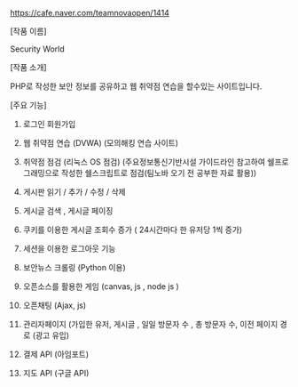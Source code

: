 https://cafe.naver.com/teamnovaopen/1414

[작품 이름]

Security World


[작품 소개]

PHP로 작성한 보안 정보를 공유하고 웹 취약점 연습을 할수있는 사이트입니다.


[주요 기능]

1. 로그인 회원가입

2. 웹 취약점 연습 (DVWA)
   (모의해킹 연습 사이트)

3. 취약점 점검 (리눅스 OS 점검)
   (주요정보통신기반시설 가이드라인 참고하여 쉘프로그래밍으로 작성한 쉘스크립트로 점검(팀노바 오기 전 공부한 자료 활용))

4. 게시판 읽기 / 추가 / 수정 / 삭제

5. 게시글 검색 , 게시글 페이징

6. 쿠키를 이용한 게시글 조회수 증가 ( 24시간마다 한 유저당 1씩 증가)

7. 세션을 이용한 로그아웃 기능

8. 보안뉴스 크롤링 (Python 이용)

9. 오픈소스를 활용한 게임 (canvas, js , node js )

10. 오픈채팅 (Ajax, js)

11. 관리자페이지
     (가입한 유저, 게시글 , 일일 방문자 수 , 총 방문자 수,  이전 페이지 경로 (광고 유입)

12. 결제 API (아임포트)

13. 지도 API (구글 API)

